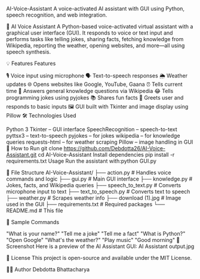 AI-Voice-Assistant
A voice-activated AI assistant with GUI using Python, speech recognition, and web integration.

🧠 AI Voice Assistant
A Python-based voice-activated virtual assistant with a graphical user interface (GUI). It responds to voice or text input and performs tasks like telling jokes, sharing facts, fetching knowledge from Wikipedia, reporting the weather, opening websites, and more—all using speech synthesis.

💡 Features
Features

🎙️ Voice input using microphone
🗣️ Text-to-speech responses
🌦️ Weather updates
🌐 Opens websites like Google, YouTube, Gaana
⏰ Tells current time
🧠 Answers general knowledge questions via Wikipedia
😂 Tells programming jokes using pyjokes
📚 Shares fun facts
💬 Greets user and responds to basic inputs
🖼️ GUI built with Tkinter and image display using Pillow
🛠️ Technologies Used

Python 3
Tkinter – GUI interface
SpeechRecognition – speech-to-text
pyttsx3 – text-to-speech
pyjokes – for jokes
wikipedia – for knowledge queries
requests-html – for weather scraping
Pillow – image handling in GUI
🚀 How to Run git clone https://github.com/Debdotta26/AI-Voice-Assistant.git
cd AI-Voice-Assistant
Install dependencies pip install -r requirements.txt
Usage
Run the assistant with:python GUI.py

📁 File Structure AI-Voice-Assistant/ ├── action.py # Handles voice commands and logic ├── gui.py # Main GUI interface ├── knowledge.py # Jokes, facts, and Wikipedia queries ├── speech_to_text.py # Converts microphone input to text ├── text_to_speech.py # Converts text to speech ├── weather.py # Scrapes weather info ├── download (1).jpg # Image used in the GUI ├── requirements.txt # Required packages └── README.md # This file

🧪 Sample Commands

"What is your name?"
"Tell me a joke"
"Tell me a fact"
"What is Python?"
"Open Google"
"What's the weather?"
"Play music"
"Good morning"
📸 Screenshot 
Here is a preview of the AI Assistant GUI:
AI Assistant output.jpg



📄 License
This project is open-source and available under the MIT License.

🙋‍♂️ Author
Debdotta Bhattacharya
